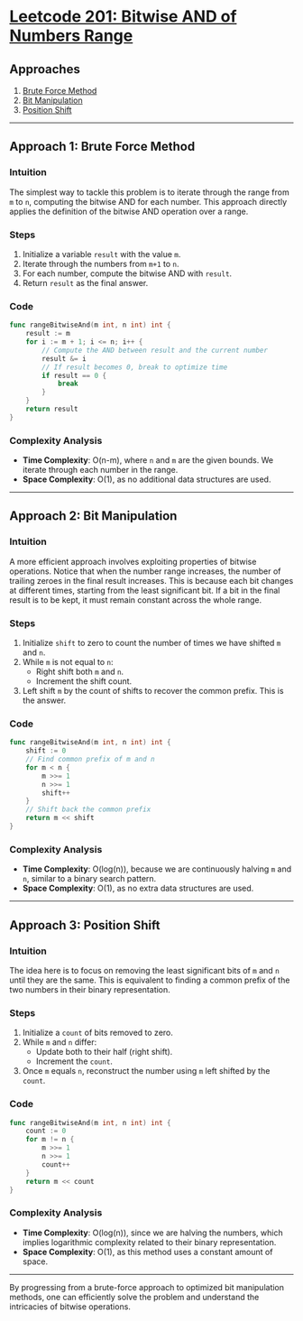 # [Leetcode 201: Bitwise AND of Numbers Range](https://leetcode.com/problems/bitwise-and-of-numbers-range/)

## Approaches
1. [Brute Force Method](#approach-1-brute-force-method)
2. [Bit Manipulation](#approach-2-bit-manipulation)
3. [Position Shift](#approach-3-position-shift)

---

## Approach 1: Brute Force Method

### Intuition
The simplest way to tackle this problem is to iterate through the range from `m` to `n`, computing the bitwise AND for each number. This approach directly applies the definition of the bitwise AND operation over a range.

### Steps
1. Initialize a variable `result` with the value `m`.
2. Iterate through the numbers from `m+1` to `n`.
3. For each number, compute the bitwise AND with `result`.
4. Return `result` as the final answer.

### Code
```go
func rangeBitwiseAnd(m int, n int) int {
    result := m
    for i := m + 1; i <= n; i++ {
        // Compute the AND between result and the current number
        result &= i
        // If result becomes 0, break to optimize time
        if result == 0 {
            break
        }
    }
    return result
}
```

### Complexity Analysis
- **Time Complexity**: O(n-m), where `n` and `m` are the given bounds. We iterate through each number in the range.
- **Space Complexity**: O(1), as no additional data structures are used.

---

## Approach 2: Bit Manipulation

### Intuition
A more efficient approach involves exploiting properties of bitwise operations. Notice that when the number range increases, the number of trailing zeroes in the final result increases. This is because each bit changes at different times, starting from the least significant bit. If a bit in the final result is to be kept, it must remain constant across the whole range.

### Steps
1. Initialize `shift` to zero to count the number of times we have shifted `m` and `n`.
2. While `m` is not equal to `n`:
   - Right shift both `m` and `n`.
   - Increment the shift count.
3. Left shift `m` by the count of shifts to recover the common prefix. This is the answer.

### Code
```go
func rangeBitwiseAnd(m int, n int) int {
    shift := 0
    // Find common prefix of m and n
    for m < n {
        m >>= 1
        n >>= 1
        shift++
    }
    // Shift back the common prefix
    return m << shift
}
```

### Complexity Analysis
- **Time Complexity**: O(log(n)), because we are continuously halving `m` and `n`, similar to a binary search pattern.
- **Space Complexity**: O(1), as no extra data structures are used.

---

## Approach 3: Position Shift

### Intuition
The idea here is to focus on removing the least significant bits of `m` and `n` until they are the same. This is equivalent to finding a common prefix of the two numbers in their binary representation.

### Steps
1. Initialize a `count` of bits removed to zero.
2. While `m` and `n` differ:
   - Update both to their half (right shift).
   - Increment the `count`.
3. Once `m` equals `n`, reconstruct the number using `m` left shifted by the `count`.

### Code
```go
func rangeBitwiseAnd(m int, n int) int {
    count := 0
    for m != n {
        m >>= 1
        n >>= 1
        count++
    }
    return m << count
}
```

### Complexity Analysis
- **Time Complexity**: O(log(n)), since we are halving the numbers, which implies logarithmic complexity related to their binary representation.
- **Space Complexity**: O(1), as this method uses a constant amount of space.

---

By progressing from a brute-force approach to optimized bit manipulation methods, one can efficiently solve the problem and understand the intricacies of bitwise operations.

